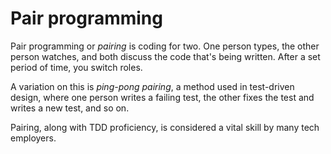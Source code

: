 # Pair programming

Pair programming or *pairing* is coding for two. One person types, the other person watches, and both discuss the code that's being written. After a set period of time, you switch roles.

A variation on this is *ping-pong pairing*, a method used in test-driven design, where one person writes a failing test, the other fixes the test and writes a new test, and so on.

Pairing, along with TDD proficiency, is considered a vital skill by many tech employers.